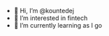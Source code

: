 - 👋 Hi, I’m @kountedej
- 👀 I’m interested in fintech
- 🌱 I’m currently learning as I go

<!---
kountedej/kountedej is a ✨ special ✨ repository because its `README.md` (this file) appears on your GitHub profile.
You can click the Preview link to take a look at your changes.
--->
